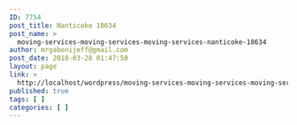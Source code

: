 ```yaml
---
ID: 7754
post_title: Nanticoke 18634
post_name: >
  moving-services-moving-services-moving-services-nanticoke-18634
author: mrgabonijeff@gmail.com
post_date: 2018-03-28 01:47:50
layout: page
link: >
  http://localhost/wordpress/moving-services-moving-services-moving-services-nanticoke-18634/
published: true
tags: [ ]
categories: [ ]
---
```

